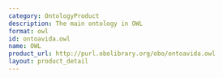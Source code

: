 ```yaml
---
category: OntologyProduct
description: The main ontology in OWL
format: owl
id: ontoavida.owl
name: OWL
product_url: http://purl.obolibrary.org/obo/ontoavida.owl
layout: product_detail
---
```

